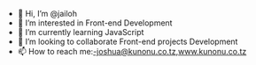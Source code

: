 - 👋 Hi, I’m @jailoh
- 👀 I’m interested in Front-end Development
- 🌱 I’m currently learning JavaScript
- 💞️ I’m looking to collaborate Front-end projects Development
- 📫 How to reach me:-joshua@kunonu.co.tz,www.kunonu.co.tz

<!---
jailoh/jailoh is a ✨ special ✨ repository because its `README.md` (this file) appears on your GitHub profile.
You can click the Preview link to take a look at your changes.
--->
